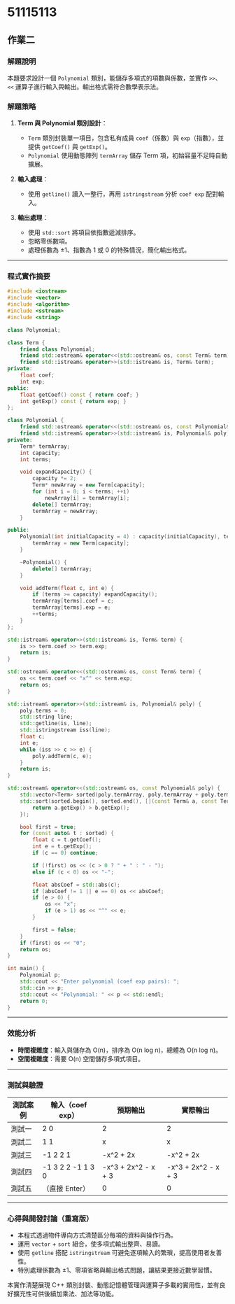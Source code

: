 # 51115113

## 作業二

### 解題說明

本題要求設計一個 `Polynomial` 類別，能儲存多項式的項數與係數，並實作 `>>`、`<<` 運算子進行輸入與輸出。輸出格式需符合數學表示法。

### 解題策略

1. **Term 與 Polynomial 類別設計**：

   * `Term` 類別封裝單一項目，包含私有成員 `coef`（係數）與 `exp`（指數），並提供 `getCoef()` 與 `getExp()`。
   * `Polynomial` 使用動態陣列 `termArray` 儲存 Term 項，初始容量不足時自動擴展。

2. **輸入處理**：

   * 使用 `getline()` 讀入一整行，再用 `istringstream` 分析 `coef exp` 配對輸入。

3. **輸出處理**：

   * 使用 `std::sort` 將項目依指數遞減排序。
   * 忽略零係數項。
   * 處理係數為 ±1、指數為 1 或 0 的特殊情況，簡化輸出格式。

---

### 程式實作摘要

```cpp
#include <iostream>
#include <vector>
#include <algorithm>
#include <sstream>
#include <string>

class Polynomial;

class Term {
    friend class Polynomial;
    friend std::ostream& operator<<(std::ostream& os, const Term& term);
    friend std::istream& operator>>(std::istream& is, Term& term);
private:
    float coef;
    int exp;
public:
    float getCoef() const { return coef; }
    int getExp() const { return exp; }
};

class Polynomial {
    friend std::ostream& operator<<(std::ostream& os, const Polynomial& poly);
    friend std::istream& operator>>(std::istream& is, Polynomial& poly);
private:
    Term* termArray;
    int capacity;
    int terms;

    void expandCapacity() {
        capacity *= 2;
        Term* newArray = new Term[capacity];
        for (int i = 0; i < terms; ++i)
            newArray[i] = termArray[i];
        delete[] termArray;
        termArray = newArray;
    }

public:
    Polynomial(int initialCapacity = 4) : capacity(initialCapacity), terms(0) {
        termArray = new Term[capacity];
    }

    ~Polynomial() {
        delete[] termArray;
    }

    void addTerm(float c, int e) {
        if (terms >= capacity) expandCapacity();
        termArray[terms].coef = c;
        termArray[terms].exp = e;
        ++terms;
    }
};

std::istream& operator>>(std::istream& is, Term& term) {
    is >> term.coef >> term.exp;
    return is;
}

std::ostream& operator<<(std::ostream& os, const Term& term) {
    os << term.coef << "x^" << term.exp;
    return os;
}

std::istream& operator>>(std::istream& is, Polynomial& poly) {
    poly.terms = 0;
    std::string line;
    std::getline(is, line);
    std::istringstream iss(line);
    float c;
    int e;
    while (iss >> c >> e) {
        poly.addTerm(c, e);
    }
    return is;
}

std::ostream& operator<<(std::ostream& os, const Polynomial& poly) {
    std::vector<Term> sorted(poly.termArray, poly.termArray + poly.terms);
    std::sort(sorted.begin(), sorted.end(), [](const Term& a, const Term& b) {
        return a.getExp() > b.getExp();
    });

    bool first = true;
    for (const auto& t : sorted) {
        float c = t.getCoef();
        int e = t.getExp();
        if (c == 0) continue;

        if (!first) os << (c > 0 ? " + " : " - ");
        else if (c < 0) os << "-";

        float absCoef = std::abs(c);
        if (absCoef != 1 || e == 0) os << absCoef;
        if (e > 0) {
            os << "x";
            if (e > 1) os << "^" << e;
        }

        first = false;
    }
    if (first) os << "0";
    return os;
}

int main() {
    Polynomial p;
    std::cout << "Enter polynomial (coef exp pairs): ";
    std::cin >> p;
    std::cout << "Polynomial: " << p << std::endl;
    return 0;
}
```

---

### 效能分析

* **時間複雜度**：輸入與儲存為 O(n)，排序為 O(n log n)，總體為 O(n log n)。
* **空間複雜度**：需要 O(n) 空間儲存多項式項目。

---

### 測試與驗證

| 測試案例 | 輸入（coef exp）      | 預期輸出                | 實際輸出                |
| ---- | ----------------- | ------------------- | ------------------- |
| 測試一  | 2 0               | 2                   | 2                   |
| 測試二  | 1 1               | x                   | x                   |
| 測試三  | -1 2 2 1          | -x^2 + 2x           | -x^2 + 2x           |
| 測試四  | -1 3 2 2 -1 1 3 0 | -x^3 + 2x^2 - x + 3 | -x^3 + 2x^2 - x + 3 |
| 測試五  | （直接 Enter）        | 0                   | 0                   |

---

### 心得與開發討論（重寫版）

* 本程式透過物件導向方式清楚區分每項的資料與操作行為。
* 運用 `vector` + `sort` 組合，使多項式輸出整齊、易讀。
* 使用 `getline` 搭配 `istringstream` 可避免逐項輸入的繁瑣，提高使用者友善性。
* 特別處理係數為 ±1、零項省略與輸出格式問題，讓結果更接近數學習慣。

本實作清楚展現 C++ 類別封裝、動態記憶體管理與運算子多載的實用性，並有良好擴充性可供後續加乘法、加法等功能。
